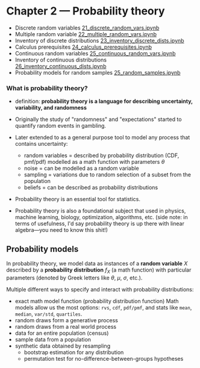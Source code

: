 # Chapter 2 — Probability theory

- Discrete random variables [21_discrete_random_vars.ipynb](./21_discrete_random_vars.ipynb)
- Multiple random variable [22_multiple_random_vars.ipynb](./22_multiple_random_vars.ipynb)
- Inventory of discrete distributions [23_inventory_discrete_dists.ipynb](./23_inventory_discrete_dists.ipynb)
- Calculus prerequisites [24_calculus_prerequisites.ipynb](./24_calculus_prerequisites.ipynb)
- Continuous random variables [25_continuous_random_vars.ipynb](./25_continuous_random_vars.ipynb)
- Inventory of continuous distributions [26_inventory_continuous_dists.ipynb](./26_inventory_continuous_dists.ipynb)
- Probability models for random samples [25_random_samples.ipynb](./25_random_samples.ipynb)




### What is probability theory?

- definition: **probability theory is a language for describing uncertainty, variability, and randomness**

- Originally the study of "randomness" and "expectations" started to quantify random events in gambling.

- Later extended to as a general purpose tool to model any process that contains uncertainty:
  - random variables = described by probability distribution (CDF, pmf/pdf) modelled as a math function with parameters $\theta$
  - noise = can be modelled as a random variable
  - sampling = variations due to random selection of a subset from the population
  - beliefs = can be described as probability distributions


- Probability theory is an essential tool for statistics.

- Probability theory is also a foundational subject that used in physics, machine learning, biology, optimization, algorithms, etc. (side note: in terms of usefulness, I'd say probability theory is up there with linear algebra—you need to know this shit!)


## Probability models

In probability theory, we model data as instances of a **random variable** $X$
described by a **probability distribution** $f_X$ (a math function)
with particular parameters (denoted by Greek letters like $\theta$, $\mu$, $\sigma$, etc.).

Multiple different ways to specify and interact with probability distributions:
- exact math model function (probability distribution function)
  Math models allow us the most options: `rvs`, `cdf`, `pdf/pmf`,
  and stats like `mean`, `median`, `var/std`, `quartiles`.
- random draws form a generative process
- random draws from a real world process
- data for an entire population (census)
- sample data from a population
- synthetic data obtained by resampling
  - bootstrap estimation for any distribution
  - permutation test for no-difference-between-groups hypotheses
